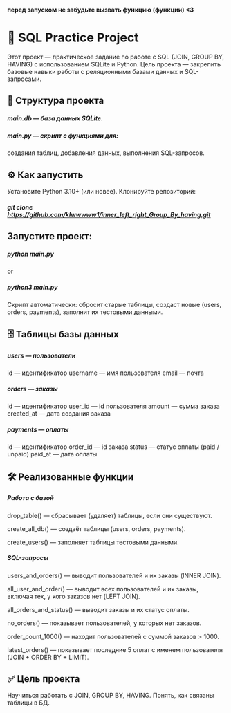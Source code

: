 #### перед запуском не забудьте вызвать функцию (функции) <3

# 📘 SQL Practice Project

Этот проект — практическое задание по работе с SQL (JOIN, GROUP BY, HAVING) с использованием SQLite и Python.
Цель проекта — закрепить базовые навыки работы с реляционными базами данных и SQL-запросами.

## 📂 Структура проекта

##### main.db — база данных SQLite.
##### main.py — скрипт с функциями для:

создания таблиц,
добавления данных,
выполнения SQL-запросов.

## ⚙️ Как запустить

Установите Python 3.10+ (или новее).
Клонируйте репозиторий:

##### git clone https://github.com/kIwwwww1/inner_left_right_Group_By_having.git

## Запустите проект:
##### python main.py
or
##### python3 main.py

Скрипт автоматически:
сбросит старые таблицы,
создаст новые (users, orders, payments),
заполнит их тестовыми данными.

## 🗄️ Таблицы базы данных

##### users — пользователи

id — идентификатор
username — имя пользователя
email — почта

##### orders — заказы
id — идентификатор
user_id — id пользователя
amount — сумма заказа
created_at — дата создания заказа

##### payments — оплаты
id — идентификатор
order_id — id заказа
status — статус оплаты (paid / unpaid)
paid_at — дата оплаты

## 🛠️ Реализованные функции
##### Работа с базой

drop_table() — сбрасывает (удаляет) таблицы, если они существуют.

create_all_db() — создаёт таблицы (users, orders, payments).

create_users() — заполняет таблицы тестовыми данными.

##### SQL-запросы

users_and_orders() — выводит пользователей и их заказы (INNER JOIN).

all_user_and_order() — выводит всех пользователей и их заказы, включая тех, у кого заказов нет (LEFT JOIN).

all_orders_and_status() — выводит заказы и их статус оплаты.

no_orders() — показывает пользователей, у которых нет заказов.

order_count_1000() — находит пользователей с суммой заказов > 1000.

latest_orders() — показывает последние 5 оплат с именем пользователя (JOIN + ORDER BY + LIMIT).

## ✅ Цель проекта

Научиться работать с JOIN, GROUP BY, HAVING.
Понять, как связаны таблицы в БД.
